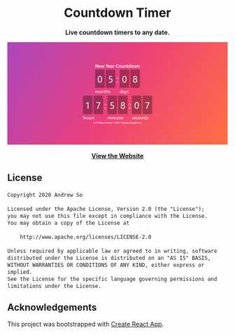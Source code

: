 <div align="center">
  <h1>Countdown Timer</h1>
  <p><b>Live countdown timers to any date.</b></p>
  <p><img src="docs/images/screenshot.png" /></p>
  <p>
    <a href="https://soandrew.github.io/countdown-timer"><b>View the Website</b></a>
  </p>
</div>

## License

    Copyright 2020 Andrew So
    
    Licensed under the Apache License, Version 2.0 (the "License");
    you may not use this file except in compliance with the License.
    You may obtain a copy of the License at
    
        http://www.apache.org/licenses/LICENSE-2.0
    
    Unless required by applicable law or agreed to in writing, software
    distributed under the License is distributed on an "AS IS" BASIS,
    WITHOUT WARRANTIES OR CONDITIONS OF ANY KIND, either express or implied.
    See the License for the specific language governing permissions and
    limitations under the License.

## Acknowledgements

This project was bootstrapped with [Create React App](https://github.com/facebook/create-react-app).
